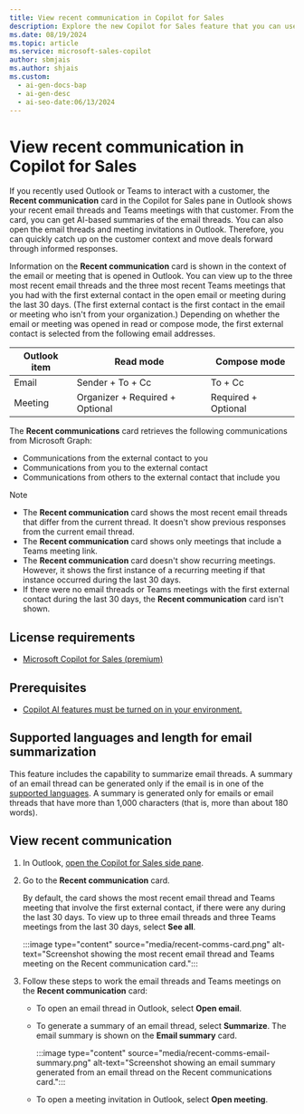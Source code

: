 ```yaml
---
title: View recent communication in Copilot for Sales
description: Explore the new Copilot for Sales feature that you can use to view recent communication (emails and Teams meetings) with external contacts.
ms.date: 08/19/2024
ms.topic: article
ms.service: microsoft-sales-copilot
author: sbmjais
ms.author: shjais
ms.custom:
  - ai-gen-docs-bap
  - ai-gen-desc
  - ai-seo-date:06/13/2024
---
```


# View recent communication in Copilot for Sales

If you recently used Outlook or Teams to interact with a customer, the **Recent communication** card in the Copilot for Sales pane in Outlook shows your recent email threads and Teams meetings with that customer. From the card, you can get AI-based summaries of the email threads. You can also open the email threads and meeting invitations in Outlook. Therefore, you can quickly catch up on the customer context and move deals forward through informed responses.

Information on the **Recent communication** card is shown in the context of the email or meeting that is opened in Outlook. You can view up to the three most recent email threads and the three most recent Teams meetings that you had with the first external contact in the open email or meeting during the last 30 days. (The first external contact is the first contact in the email or meeting who isn't from your organization.) Depending on whether the email or meeting was opened in read or compose mode, the first external contact is selected from the following email addresses.

| Outlook item | Read mode | Compose mode |
|---|---|---|
| Email | Sender + To + Cc | To + Cc |
| Meeting | Organizer + Required + Optional | Required + Optional |

The **Recent communications** card retrieves the following communications from Microsoft Graph:

- Communications from the external contact to you
- Communications from you to the external contact
- Communications from others to the external contact that include you

> [!NOTE]
> - The **Recent communication** card shows the most recent email threads that differ from the current thread. It doesn't show previous responses from the current email thread.
> - The **Recent communication** card shows only meetings that include a Teams meeting link.
> - The **Recent communication** card doesn't show recurring meetings. However, it shows the first instance of a recurring meeting if that instance occurred during the last 30 days.
> - If there were no email threads or Teams meetings with the first external contact during the last 30 days, the **Recent communication** card isn't shown.

## License requirements

- [Microsoft Copilot for Sales (premium)](https://www.microsoft.com/ai/microsoft-sales-copilot#featuresandpricing)

## Prerequisites

- [Copilot AI features must be turned on in your environment.](suggested-replies.md)

## Supported languages and length for email summarization

This feature includes the capability to summarize email threads. A summary of an email thread can be generated only if the email is in one of the [supported languages](supported-languages.md#ai-in-copilot-for-sales). A summary is generated only for emails or email threads that have more than 1,000 characters (that is, more than about 180 words).

## View recent communication

1. In Outlook, [open the Copilot for Sales side pane](open-app.md#access-copilot-for-sales-in-outlook).
1. Go to the **Recent communication** card.

    By default, the card shows the most recent email thread and Teams meeting that involve the first external contact, if there were any during the last 30 days. To view up to three email threads and three Teams meetings from the last 30 days, select **See all**.

    :::image type="content" source="media/recent-comms-card.png" alt-text="Screenshot showing the most recent email thread and Teams meeting on the Recent communication card.":::

1. Follow these steps to work the email threads and Teams meetings on the **Recent communication** card: 

    - To open an email thread in Outlook, select **Open email**.
    - To generate a summary of an email thread, select **Summarize**. The email summary is shown on the **Email summary** card.

        :::image type="content" source="media/recent-comms-email-summary.png" alt-text="Screenshot showing an email summary generated from an email thread on the Recent communications card.":::

    - To open a meeting invitation in Outlook, select **Open meeting**.
